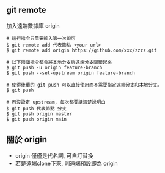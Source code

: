 ## git remote
加入遠端數據庫 origin 
```
# 這行指令只需要輸入第一次即可
$ git remote add 代表節點 <your url>
$ git remote add origin https://github.com/xxx/zzzz.git

# 以下兩個指令都會將本地分支與遠端分支關聯起來
$ git push -u origin feature-branch
$ git push --set-upstream origin feature-branch

# 使得後續的 git push 可以直接使用而不需要指定遠端分支和本地分支。
$ git push

# 若沒設定 upstream, 每次都要講清楚說明白
$ git push 代表節點 分支 
$ git push origin master
$ git push origin main
```

## 關於 origin
- origin 僅僅是代名詞, 可自訂替換
- 若是遠端clone下來, 則遠端預設即為 origin
